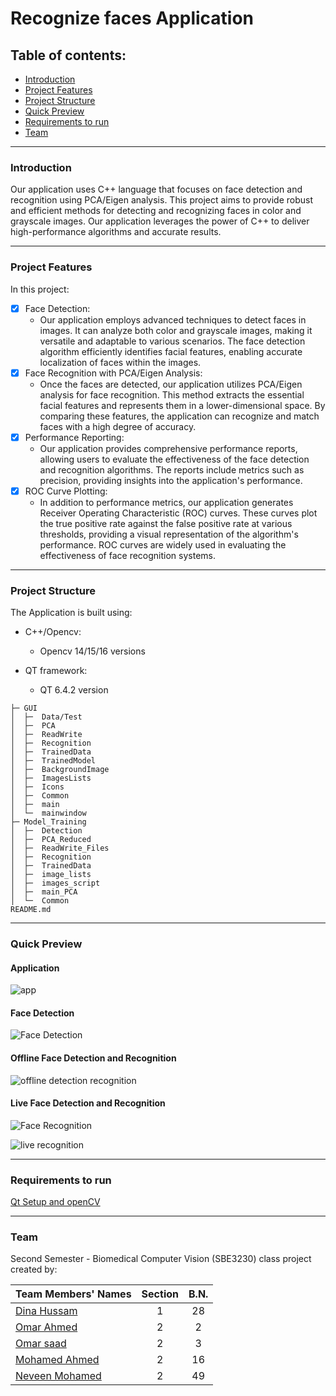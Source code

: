 # Recognize faces Application

## Table of contents:
- [Introduction](#introduction)
- [Project Features](#project-features)
- [Project Structure](#project-structure)
- [Quick Preview](#quick-preview)
- [Requirements to run](#Requirements-to-run)
- [Team](#team)
***

### Introduction
Our application uses C++ language that focuses on face detection and recognition using PCA/Eigen analysis. This project aims to provide robust and efficient methods for detecting and recognizing faces in color and grayscale images. Our application leverages the power of C++ to deliver high-performance algorithms and accurate results.
***

### Project Features
In this project:
- [x] Face Detection:
  - Our application employs advanced techniques to detect faces in images. It can analyze both color and grayscale images, making it versatile 
    and adaptable to various scenarios. The face detection algorithm efficiently identifies facial features, enabling accurate localization of 
    faces within the images.
- [x] Face Recognition with PCA/Eigen Analysis:
  - Once the faces are detected, our application utilizes PCA/Eigen analysis for face recognition. This method extracts the essential facial 
    features and represents them in a lower-dimensional space. By comparing these features, the application can recognize and match faces with a 
    high degree of accuracy.
- [x] Performance Reporting:
  - Our application provides comprehensive performance reports, allowing users to evaluate the effectiveness of the face detection and 
    recognition algorithms. The reports include metrics such as precision, providing insights into the application's performance.
- [x] ROC Curve Plotting:
  - In addition to performance metrics, our application generates Receiver Operating Characteristic (ROC) curves. These curves plot the true 
    positive rate against the false positive rate at various thresholds, providing a visual representation of the algorithm's performance. ROC 
    curves are widely used in evaluating the effectiveness of face recognition systems.


***
### Project Structure
The Application is built using:
- C++/Opencv:
  - Opencv 14/15/16 versions

- QT framework:
  - QT 6.4.2 version

```
├─ GUI
│  ├─  Data/Test
│  ├─  PCA
│  ├─  ReadWrite
│  ├─  Recognition
│  ├─  TrainedData
│  ├─  TrainedModel
│  ├─  BackgroundImage
│  ├─  ImagesLists
│  ├─  Icons
│  ├─  Common
│  ├─  main
│  └─  mainwindow
├─ Model_Training
│  ├─  Detection
│  ├─  PCA_Reduced
│  ├─  ReadWrite_Files
│  ├─  Recognition
│  ├─  TrainedData
│  ├─  image_lists
│  ├─  images_script
│  ├─  main_PCA
│  └─  Common
README.md
```
***

### Quick Preview

#### Application
![app](https://github.com/omaranwar21/CV_It-is-me/assets/94166833/935b3ea3-98a0-4b93-a00a-3a10b973f597)
#### Face Detection
![Face Detection](https://github.com/omaranwar21/CV_It-is-me/assets/94166833/ab0a9c45-f256-404b-8ca2-b4ceac5458c9)
#### Offline Face Detection and Recognition
![offline detection   recognition](https://github.com/omaranwar21/CV_It-is-me/assets/94166833/5db74e4e-b3d3-41cb-bcc6-518965d5539e)
#### Live Face Detection and Recognition
![Face Recognition](https://github.com/Omar-Saad-ELGharbawy/Real-Time-PCA-Face-Recognition/assets/84602951/062fb0ea-d6e4-4c5e-b667-bc20c32b8fcc)

![live recognition](https://github.com/omaranwar21/CV_It-is-me/assets/94166833/a0d888fe-ca68-4736-a850-6f3b9a3c3ed9)

***
### Requirements to run 

[ Qt Setup and openCV ](https://github.com/Dinahussam/Impro-App/files/10972282/Qt.Setup.and.openCV.pdf)

***

### Team

Second Semester - Biomedical Computer Vision (SBE3230) class project created by:

| Team Members' Names                                  | Section | B.N. |
|------------------------------------------------------|:-------:|:----:|
| [Dina Hussam](https://github.com/Dinahussam)         |    1    |  28  |
| [Omar Ahmed ](https://github.com/omaranwar21)        |    2    |  2   |
| [Omar saad ](https://github.com/Omar-Saad-ELGharbawy)|    2    |  3   |
| [Mohamed Ahmed](https://github.com/MohamedAIsmail)   |    2    |  16  |
| [Neveen Mohamed](https://github.com/NeveenMohamed)   |    2    |  49  |
